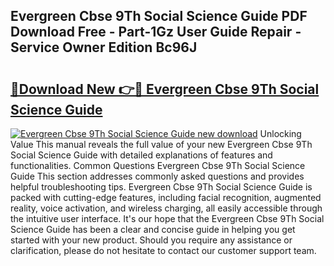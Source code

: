 ## Evergreen Cbse 9Th Social Science Guide PDF Download Free - Part-1Gz User Guide Repair - Service Owner Edition Bc96J

# <h2><a href="http://bc4837.oget.top/?id=Evergreen+Cbse+9Th+Social+Science+Guide">🔗Download New 👉🔴 Evergreen Cbse 9Th Social Science Guide</a></h2>

[![Evergreen Cbse 9Th Social Science Guide new download](https://i.imgur.com/5g1atiW.png)](http://bc4837.oget.top/?id=Evergreen+Cbse+9Th+Social+Science+Guide)
Unlocking Value This manual reveals the full value of your new Evergreen Cbse 9Th Social Science Guide with detailed explanations of features and functionalities. Common Questions Evergreen Cbse 9Th Social Science Guide This section addresses commonly asked questions and provides helpful troubleshooting tips. Evergreen Cbse 9Th Social Science Guide is packed with cutting-edge features, including facial recognition, augmented reality, voice activation, and wireless charging, all easily accessible through the intuitive user interface. It's our hope that the Evergreen Cbse 9Th Social Science Guide has been a clear and concise guide in helping you get started with your new product. Should you require any assistance or clarification, please do not hesitate to contact our customer support team.
